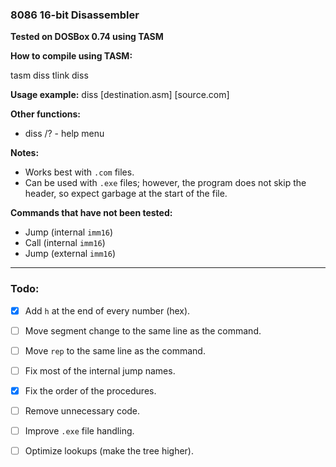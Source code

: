 ### 8086 16-bit Disassembler

**Tested on DOSBox 0.74 using TASM**

**How to compile using TASM:**

tasm diss
tlink diss

**Usage example:**
diss [destination.asm] [source.com]

**Other functions:**
- diss /? - help menu

**Notes:**
- Works best with `.com` files.
- Can be used with `.exe` files; however, the program does not skip the header, so expect garbage at the start of the file.

**Commands that have not been tested:**
- Jump (internal `imm16`)
- Call (internal `imm16`)
- Jump (external `imm16`)

---

### Todo:

- [x] Add `h` at the end of every number (hex).
- [ ] Move segment change to the same line as the command. 
- [ ] Move `rep` to the same line as the command. 
- [ ] Fix most of the internal jump names. 
- [x] Fix the order of the procedures. 
- [ ] Remove unnecessary code. 
- [ ] Improve `.exe` file handling. 
- [ ] Optimize lookups (make the tree higher). 

